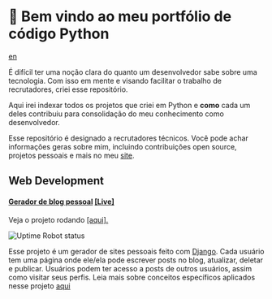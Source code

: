 # :wave: Bem vindo ao meu portfólio de código Python

[en](https://github.com/Perkles/python-code-portfolio/)

É difícil ter uma noção clara do quanto um desenvolvedor sabe sobre uma tecnologia. Com isso em mente e visando facilitar o trabalho de recrutadores, criei esse repositório.

Aqui irei indexar todos os projetos que criei em Python e **como** cada um deles contribuiu para consolidação do meu conhecimento como desenvolvedor.

Esse repositório é designado a recrutadores técnicos. Você pode achar informações geras sobre mim, incluindo contribuições open source, projetos pessoais e mais no meu [site](https://perkles.github.io/).

## Web Development

#### [Gerador de blog pessoal](https://github.com/Perkles/a-django-blog) [[Live]](https://perkles-a-django-blog.herokuapp.com/)

Veja o projeto rodando [[aqui].](https://perkles-a-django-blog.herokuapp.com/)

![Uptime Robot status](https://img.shields.io/uptimerobot/status/m786663698-9e29e43655a028838e2c667f)

Esse projeto é um gerador de sites pessoais feito com [Django](https://www.djangoproject.com/). Cada usuário tem uma página onde ele/ela pode escrever posts no blog, atualizar, deletar e publicar. Usuários podem ter acesso a posts de outros usuários, assim como visitar seus perfis. Leia mais sobre conceitos específicos aplicados nesse projeto [aqui](https://github.com/Perkles/a-django-blog)
